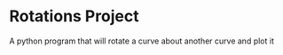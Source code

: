 <h1>Rotations Project</h1>

<p>A python program that will rotate a curve about another curve and plot it</p>
